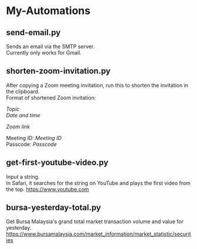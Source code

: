# My-Automations

## send-email.py
Sends an email via the SMTP server.  
Currently only works for Gmail.

## shorten-zoom-invitation.py
After copying a Zoom meeting invitation, run this to shorten the invitation in the clipboard.  
Format of shortened Zoom invitation: 

*Topic*  
*Date and time*

*Zoom link*

Meeting ID: *Meeting ID*  
Passcode: *Passcode*

## get-first-youtube-video.py
Input a string.  
In Safari, it searches for the string on YouTube and plays the first video from the top.
https://www.youtube.com

## bursa-yesterday-total.py
Get Bursa Malaysia's grand total market transaction volume and value for yesterday.
https://www.bursamalaysia.com/market_information/market_statistic/securities
